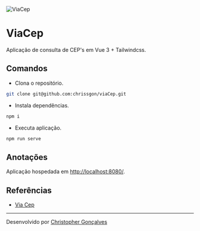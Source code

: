 ![ViaCep](https://i.ibb.co/tMK8wmQ/viacep.png)

# ViaCep
Aplicação de consulta de CEP's em Vue 3 + Tailwindcss.


## Comandos

- Clona o repositório.
``` bash
git clone git@github.com:chrissgon/viaCep.git
```
- Instala dependências.
``` bash
npm i
```
- Executa aplicação.
``` bash
npm run serve
```

## Anotações
Aplicação hospedada em <a href="http://localhost:8080/">http://localhost:8080/</a>.

## Referências

- [Via Cep](https://viacep.com.br/)

---
Desenvolvido por [Christopher Gonçalves](https://github.com/chrissgon)
